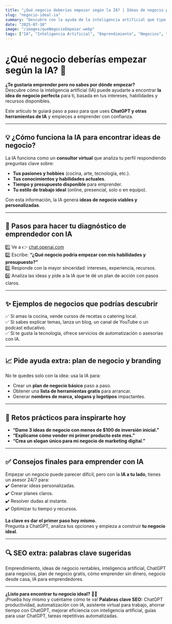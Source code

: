 ```yaml
---
title: "¿Qué negocio deberías empezar según la IA? | Ideas de negocio personalizadas"
slug: "negocio-ideal-ia"
summary: "Descubre con la ayuda de la inteligencia artificial qué tipo de negocio encaja con tu estilo de vida, talentos y sueños. Aprende a usar ChatGPT para generar ideas rentables y empezar tu emprendimiento paso a paso."
date: "2025-07-10"
image: "/images/queNegocioEmpezar.webp"
tags: ["IA", "Inteligencia Artificial", "Emprendimiento", "Negocios", "Ideas de negocio", "ChatGPT", "Productividad", "Startups", "Plan de negocio"]
---
```


# ¿Qué negocio deberías empezar según la IA? 🚀

**¿Te gustaría emprender pero no sabes por dónde empezar?**  
Descubre cómo la inteligencia artificial (IA) puede ayudarte a encontrar **la idea de negocio perfecta** para ti, basada en tus intereses, habilidades y recursos disponibles.

Este artículo te guiará paso a paso para que uses **ChatGPT y otras herramientas de IA** y empieces a emprender con confianza.

---

## 💡 ¿Cómo funciona la IA para encontrar ideas de negocio?

La IA funciona como un **consultor virtual** que analiza tu perfil respondiendo preguntas clave sobre:  
- **Tus pasiones y hobbies** (cocina, arte, tecnología, etc.).  
- **Tus conocimientos y habilidades actuales**.  
- **Tiempo y presupuesto disponible** para emprender.  
- **Tu estilo de trabajo ideal** (online, presencial, solo o en equipo).

Con esta información, la IA genera **ideas de negocio viables y personalizadas**.

---

## 🚀 Pasos para hacer tu diagnóstico de emprendedor con IA

1️⃣ Ve a 👉 [chat.openai.com](https://chat.openai.com/)  
2️⃣ Escribe: **“¿Qué negocio podría empezar con mis habilidades y presupuesto?”**  
3️⃣ Responde con la mayor sinceridad: intereses, experiencia, recursos.  
4️⃣ Analiza las ideas y pide a la IA que te dé un plan de acción con pasos claros.

---

## ✨ Ejemplos de negocios que podrías descubrir

✅ Si amas la cocina, vende cursos de recetas o catering local.  
✅ Si sabes explicar temas, lanza un blog, un canal de YouTube o un podcast educativo.  
✅ Si te gusta la tecnología, ofrece servicios de automatización o asesorías con IA.

---

## 📈 Pide ayuda extra: plan de negocio y branding

No te quedes solo con la idea: usa la IA para:  
- Crear un **plan de negocio básico** paso a paso.  
- Obtener una **lista de herramientas gratis** para arrancar.  
- Generar **nombres de marca, slogans y logotipos** impactantes.

---

## 🎯 Retos prácticos para inspirarte hoy

- **“Dame 3 ideas de negocio con menos de $100 de inversión inicial.”**  
- **“Explícame cómo vender mi primer producto este mes.”**  
- **“Crea un slogan único para mi negocio de marketing digital.”**

---

## ✅ Consejos finales para emprender con IA

Empezar un negocio puede parecer difícil, pero con la **IA a tu lado**, tienes un asesor 24/7 para:  
✔️ Generar ideas personalizadas.  
✔️ Crear planes claros.  
✔️ Resolver dudas al instante.  
✔️ Optimizar tu tiempo y recursos.

**La clave es dar el primer paso hoy mismo.**  
Pregunta a ChatGPT, analiza tus opciones y empieza a construir **tu negocio ideal**.

---

## 🔍 SEO extra: palabras clave sugeridas

Emprendimiento, ideas de negocio rentables, inteligencia artificial, ChatGPT para negocios, plan de negocio gratis, cómo emprender sin dinero, negocio desde casa, IA para emprendedores.

---

**¿Listo para encontrar tu negocio ideal?** 🚀✨  
¡Prueba hoy mismo y cuéntame cómo te va!
**Palabras clave SEO:** ChatGPT productividad, automatización con IA, asistente virtual para trabajo, ahorrar tiempo con ChatGPT, mejorar eficiencia con inteligencia artificial, guías para usar ChatGPT, tareas repetitivas automatizadas.
